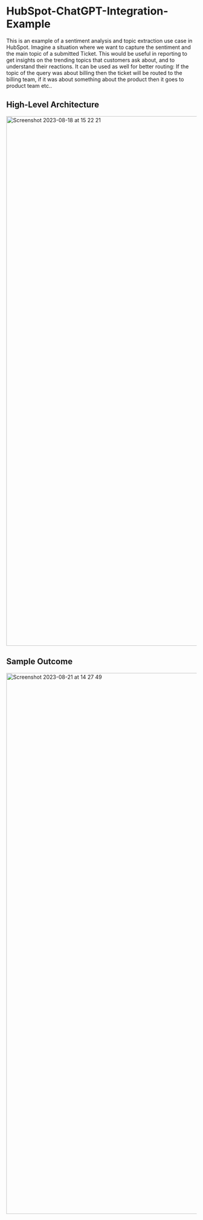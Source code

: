 # HubSpot-ChatGPT-Integration-Example

This is an example of a sentiment analysis and topic extraction use case in HubSpot. Imagine a situation where we want to capture the sentiment and the main topic of a submitted Ticket. This would be useful in reporting to get insights on the trending topics that customers ask about, and to understand their reactions. It can be used as well for better routing: If the topic of the query was about billing then the ticket will be routed to the billing team, if it was about something about the product then it goes to product team etc..

## High-Level Architecture
<img width="1401" alt="Screenshot 2023-08-18 at 15 22 21" src="https://github.com/kif01/HubSpot-ChatGPT-Integration-Example/assets/15332386/a8147fdf-dedd-4796-8364-6e0781d7d985">

## Sample Outcome
<img width="1431" alt="Screenshot 2023-08-21 at 14 27 49" src="https://github.com/kif01/HubSpot-ChatGPT-Integration-Example/assets/15332386/e900046a-4a58-467f-86da-6817e653a5c7">



